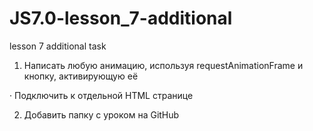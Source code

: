 # JS7.0-lesson_7-additional
lesson 7 additional task

1) Написать любую анимацию, используя requestAnimationFrame и кнопку, активирующую её

·        Подключить к отдельной HTML странице

2) Добавить папку с уроком на GitHub